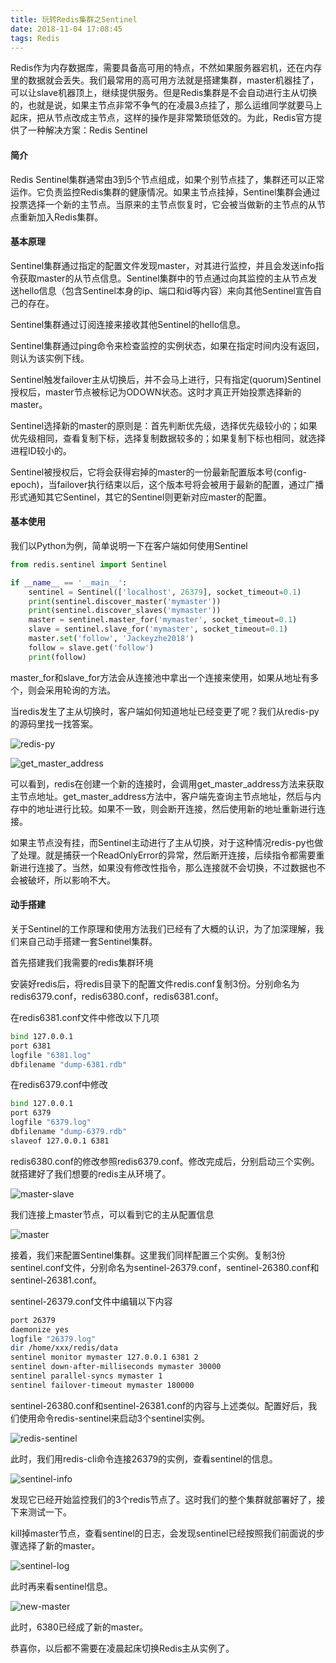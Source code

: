 ```yaml
---
title: 玩转Redis集群之Sentinel
date: 2018-11-04 17:08:45
tags: Redis
---
```


Redis作为内存数据库，需要具备高可用的特点，不然如果服务器宕机，还在内存里的数据就会丢失。我们最常用的高可用方法就是搭建集群，master机器挂了，可以让slave机器顶上，继续提供服务。但是Redis集群是不会自动进行主从切换的，也就是说，如果主节点非常不争气的在凌晨3点挂了，那么运维同学就要马上起床，把从节点改成主节点，这样的操作是非常繁琐低效的。为此，Redis官方提供了一种解决方案：Redis Sentinel<!-- more -->

#### 简介

Redis Sentinel集群通常由3到5个节点组成，如果个别节点挂了，集群还可以正常运作。它负责监控Redis集群的健康情况。如果主节点挂掉，Sentinel集群会通过投票选择一个新的主节点。当原来的主节点恢复时，它会被当做新的主节点的从节点重新加入Redis集群。

#### 基本原理

Sentinel集群通过指定的配置文件发现master，对其进行监控，并且会发送info指令获取master的从节点信息。Sentinel集群中的节点通过向其监控的主从节点发送hello信息（包含Sentinel本身的ip、端口和id等内容）来向其他Sentinel宣告自己的存在。

Sentinel集群通过订阅连接来接收其他Sentinel的hello信息。

Sentinel集群通过ping命令来检查监控的实例状态，如果在指定时间内没有返回，则认为该实例下线。

Sentinel触发failover主从切换后，并不会马上进行，只有指定(quorum)Sentinel授权后，master节点被标记为ODOWN状态。这时才真正开始投票选择新的master。

Sentinel选择新的master的原则是：首先判断优先级，选择优先级较小的；如果优先级相同，查看复制下标，选择复制数据较多的；如果复制下标也相同，就选择进程ID较小的。

Sentinel被授权后，它将会获得宕掉的master的一份最新配置版本号(config-epoch)，当failover执行结束以后，这个版本号将会被用于最新的配置，通过广播形式通知其它Sentinel，其它的Sentinel则更新对应master的配置。

#### 基本使用

我们以Python为例，简单说明一下在客户端如何使用Sentinel

``` python
from redis.sentinel import Sentinel

if __name__ == '__main__':
    sentinel = Sentinel(['localhost', 26379], socket_timeout=0.1)
    print(sentinel.discover_master('mymaster'))
    print(sentinel.discover_slaves('mymaster'))
    master = sentinel.master_for('mymaster', socket_timeout=0.1)
    slave = sentinel.slave_for('mymaster', socket_timeout=0.1)
    master.set('follow', 'Jackeyzhe2018')
    follow = slave.get('follow')
    print(follow)
```

master_for和slave_for方法会从连接池中拿出一个连接来使用，如果从地址有多个，则会采用轮询的方法。

当redis发生了主从切换时，客户端如何知道地址已经变更了呢？我们从redis-py的源码里找一找答案。

![redis-py](https://res.cloudinary.com/dxydgihag/image/upload/v1541434700/Blog/Redis/redis-py.png)

![get_master_address](https://res.cloudinary.com/dxydgihag/image/upload/v1541434964/Blog/Redis/redis-py2.png)

可以看到，redis在创建一个新的连接时，会调用get_master_address方法来获取主节点地址。get_master_address方法中，客户端先查询主节点地址，然后与内存中的地址进行比较。如果不一致，则会断开连接，然后使用新的地址重新进行连接。

如果主节点没有挂，而Sentinel主动进行了主从切换，对于这种情况redis-py也做了处理。就是捕获一个ReadOnlyError的异常，然后断开连接，后续指令都需要重新进行连接了。当然，如果没有修改性指令，那么连接就不会切换，不过数据也不会被破坏，所以影响不大。

#### 动手搭建

关于Sentinel的工作原理和使用方法我们已经有了大概的认识，为了加深理解，我们来自己动手搭建一套Sentinel集群。

首先搭建我们我需要的redis集群环境

安装好redis后，将redis目录下的配置文件redis.conf复制3份。分别命名为redis6379.conf，redis6380.conf，redis6381.conf。

在redis6381.conf文件中修改以下几项

``` bash
bind 127.0.0.1
port 6381
logfile "6381.log"
dbfilename "dump-6381.rdb"
```

在redis6379.conf中修改

``` bash
bind 127.0.0.1
port 6379
logfile "6379.log"
dbfilename "dump-6379.rdb"
slaveof 127.0.0.1 6381
```

redis6380.conf的修改参照redis6379.conf。修改完成后，分别启动三个实例。就搭建好了我们想要的redis主从环境了。

![master-slave](https://res.cloudinary.com/dxydgihag/image/upload/v1541481896/Blog/Redis/redis-group.png)

我们连接上master节点，可以看到它的主从配置信息

![master](https://res.cloudinary.com/dxydgihag/image/upload/v1541481909/Blog/Redis/redis-master.png)

接着，我们来配置Sentinel集群。这里我们同样配置三个实例。复制3份sentinel.conf文件，分别命名为sentinel-26379.conf，sentinel-26380.conf和sentinel-26381.conf。

sentinel-26379.conf文件中编辑以下内容

``` bash
port 26379  
daemonize yes  
logfile "26379.log"  
dir /home/xxx/redis/data  
sentinel monitor mymaster 127.0.0.1 6381 2
sentinel down-after-milliseconds mymaster 30000  
sentinel parallel-syncs mymaster 1  
sentinel failover-timeout mymaster 180000
```

sentinel-26380.conf和sentinel-26381.conf的内容与上述类似。配置好后，我们使用命令redis-sentinel来启动3个sentinel实例。

![redis-sentinel](https://res.cloudinary.com/dxydgihag/image/upload/v1541481923/Blog/Redis/redis-sentinel.png)

此时，我们用redis-cli命令连接26379的实例，查看sentinel的信息。

![sentinel-info](https://res.cloudinary.com/dxydgihag/image/upload/v1541481877/Blog/Redis/info-sentinel.png)

发现它已经开始监控我们的3个redis节点了。这时我们的整个集群就部署好了，接下来测试一下。

kill掉master节点，查看sentinel的日志，会发现sentinel已经按照我们前面说的步骤选择了新的master。

![sentinel-log](https://res.cloudinary.com/dxydgihag/image/upload/v1541481931/Blog/Redis/sentinel-log.png)

此时再来看sentinel信息。

![new-master](https://res.cloudinary.com/dxydgihag/image/upload/v1541481866/Blog/Redis/after-vote.png)

此时，6380已经成了新的master。

恭喜你，以后都不需要在凌晨起床切换Redis主从实例了。